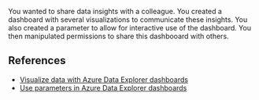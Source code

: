 You wanted to share data insights with a colleague. You created a dashboard with several visualizations to communicate these insights. You also created a parameter to allow for interactive use of the dashboard. You then manipulated permissions to share this dashbooard with others.

## References

* [Visualize data with Azure Data Explorer dashboards](/azure/data-explorer/azure-data-explorer-dashboards)
* [Use parameters in Azure Data Explorer dashboards](/azure/data-explorer/dashboard-parameters)